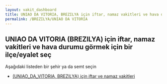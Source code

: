 ```yaml
---
layout: vakit_dashboard
title: UNIAO DA VITORIA, BREZILYA için iftar, namaz vakitleri ve hava durumu - ilçe/eyalet seç
permalink: /BREZILYA/UNIAO DA VITORIA
---
```


## UNIAO DA VITORIA (BREZILYA) için iftar, namaz vakitleri ve hava durumu  görmek için bir ilçe/eyalet seç

Aşağıdaki listeden bir şehir ya da semt seçin

* [ (UNIAO_DA_VITORIA, BREZILYA) için iftar ve namaz vakitleri](/BREZILYA/UNIAO_DA_VITORIA/)

<script type="text/javascript">
  var GLOBAL_COUNTRY = 'BREZILYA';
  var GLOBAL_CITY = 'UNIAO DA VITORIA';
  var GLOBAL_STATE = 'UNIAO DA VITORIA';
</script>
